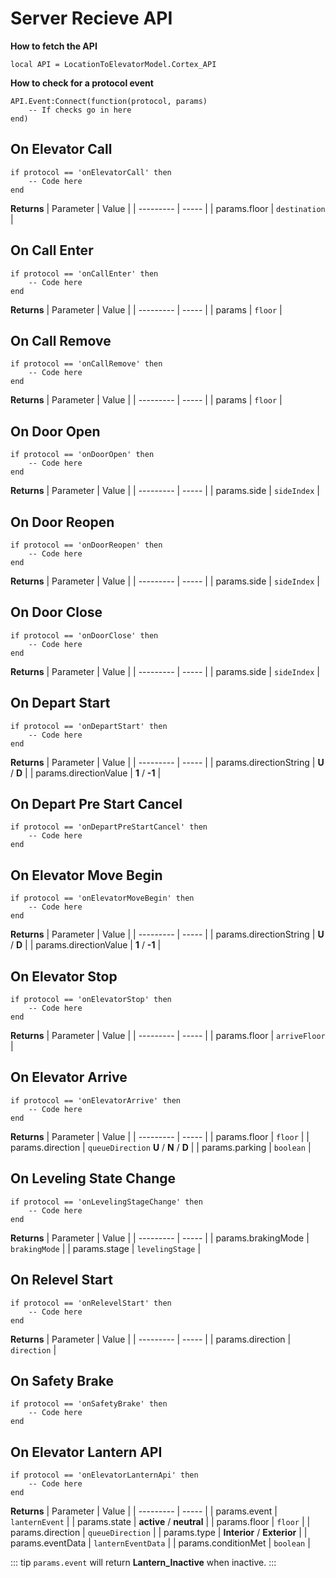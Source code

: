 # Server Recieve API

**How to fetch the API**
```lua:no-line-numbers
local API = LocationToElevatorModel.Cortex_API
```

**How to check for a protocol event**
```lua:no-line-numbers
API.Event:Connect(function(protocol, params)
    -- If checks go in here
end)
```

## On Elevator Call
```lua:no-line-numbers
if protocol == 'onElevatorCall' then
    -- Code here
end
```

**Returns**
| Parameter | Value |
| --------- | ----- |
| params.floor | `destination` |

## On Call Enter
```lua:no-line-numbers
if protocol == 'onCallEnter' then
    -- Code here
end
```

**Returns**
| Parameter | Value |
| --------- | ----- |
| params | `floor` |

## On Call Remove
```lua:no-line-numbers
if protocol == 'onCallRemove' then
    -- Code here
end
```

**Returns**
| Parameter | Value |
| --------- | ----- |
| params | `floor` |

## On Door Open
```lua:no-line-numbers
if protocol == 'onDoorOpen' then
    -- Code here
end
```

**Returns**
| Parameter | Value |
| --------- | ----- |
| params.side | `sideIndex` |

## On Door Reopen
```lua:no-line-numbers
if protocol == 'onDoorReopen' then
    -- Code here
end
```

**Returns**
| Parameter | Value |
| --------- | ----- |
| params.side | `sideIndex` |

## On Door Close
```lua:no-line-numbers
if protocol == 'onDoorClose' then
    -- Code here
end
```

**Returns**
| Parameter | Value |
| --------- | ----- |
| params.side | `sideIndex` |

## On Depart Start
```lua:no-line-numbers
if protocol == 'onDepartStart' then
    -- Code here
end
```

**Returns**
| Parameter | Value |
| --------- | ----- |
| params.directionString | **U** / **D** |
| params.directionValue | **1** / **-1** |

## On Depart Pre Start Cancel
```lua:no-line-numbers
if protocol == 'onDepartPreStartCancel' then
    -- Code here
end
```

## On Elevator Move Begin
```lua:no-line-numbers
if protocol == 'onElevatorMoveBegin' then
    -- Code here
end
```

**Returns**
| Parameter | Value |
| --------- | ----- |
| params.directionString | **U** / **D** |
| params.directionValue | **1** / **-1** |

## On Elevator Stop
```lua:no-line-numbers
if protocol == 'onElevatorStop' then
    -- Code here
end
```

**Returns**
| Parameter | Value |
| --------- | ----- |
| params.floor | `arriveFloor` |

## On Elevator Arrive
```lua:no-line-numbers
if protocol == 'onElevatorArrive' then
    -- Code here
end
```

**Returns**
| Parameter | Value |
| --------- | ----- |
| params.floor | `floor` |
| params.direction | `queueDirection` **U** / **N** / **D** |
| params.parking | `boolean` |

## On Leveling State Change
```lua:no-line-numbers
if protocol == 'onLevelingStageChange' then
    -- Code here
end
```

**Returns**
| Parameter | Value |
| --------- | ----- |
| params.brakingMode | `brakingMode` |
| params.stage | `levelingStage` |

## On Relevel Start
```lua:no-line-numbers
if protocol == 'onRelevelStart' then
    -- Code here
end
```

**Returns**
| Parameter | Value |
| --------- | ----- |
| params.direction | `direction` |

## On Safety Brake
```lua:no-line-numbers
if protocol == 'onSafetyBrake' then
    -- Code here
end
```

## On Elevator Lantern API
```lua:no-line-numbers
if protocol == 'onElevatorLanternApi' then
    -- Code here
end
```

**Returns**
| Parameter | Value |
| --------- | ----- |
| params.event | `lanternEvent` |
| params.state | **active** / **neutral** |
| params.floor | `floor` |
| params.direction | `queueDirection` |
| params.type | **Interior** / **Exterior** |
| params.eventData | `lanternEventData` |
| params.conditionMet | `boolean` |

::: tip
`params.event` will return **Lantern_Inactive** when inactive.
:::
